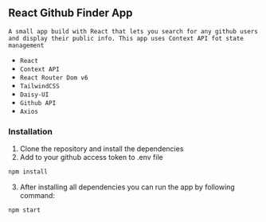 ## React Github Finder App

`A small app build with React that lets you search for any github users and display their public info. This app uses Context API fot state management`

- `React`
- `Context API`
- `React Router Dom v6`
- `TailwindCSS`
- `Daisy-UI`
- `Github API`
- `Axios`


### Installation
1. Clone the repository and install the dependencies 
2. Add to your github access token to .env file 

```bash
npm install 
```
3. After installing all dependencies you can run the app by following command:
```bash
npm start
```

